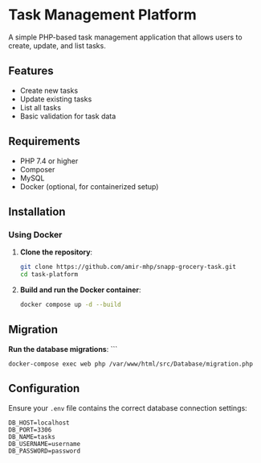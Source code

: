 # Task Management Platform

A simple PHP-based task management application that allows users to create, update, and list tasks.

## Features

- Create new tasks
- Update existing tasks
- List all tasks
- Basic validation for task data

## Requirements

- PHP 7.4 or higher
- Composer
- MySQL
- Docker (optional, for containerized setup)

## Installation

### Using Docker

1. **Clone the repository**:
    ```sh
    git clone https://github.com/amir-mhp/snapp-grocery-task.git
    cd task-platform
    ```

2. **Build and run the Docker container**:
    ```sh
    docker compose up -d --build
    ```


## Migration

**Run the database migrations**:
    ```

    docker-compose exec web php /var/www/html/src/Database/migration.php

## Configuration

Ensure your `.env` file contains the correct database connection settings:

```env
DB_HOST=localhost
DB_PORT=3306
DB_NAME=tasks
DB_USERNAME=username
DB_PASSWORD=password